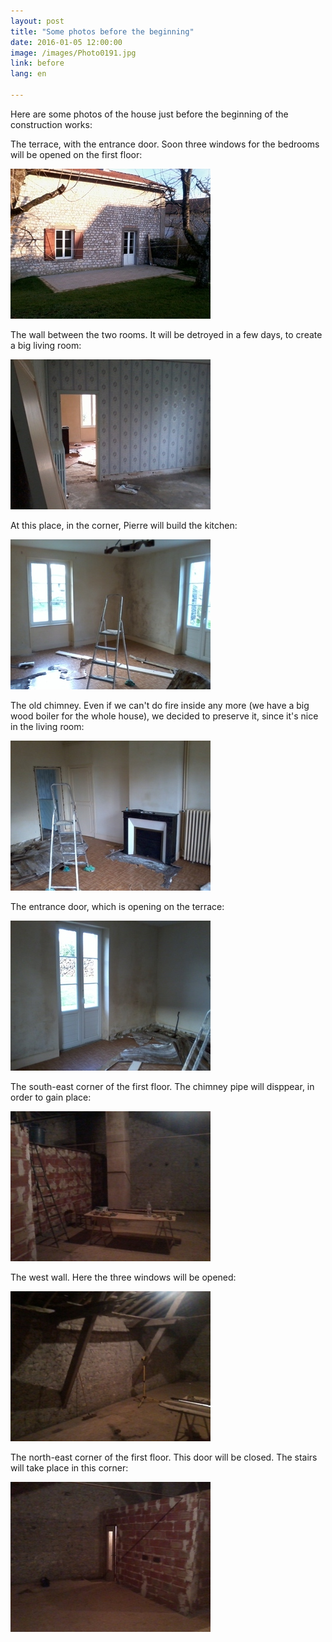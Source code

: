 ```yaml
---
layout: post
title: "Some photos before the beginning"
date: 2016-01-05 12:00:00
image: /images/Photo0191.jpg
link: before
lang: en

---
```


Here are some photos of the house just before the beginning of the construction works:

The terrace, with the entrance door. Soon three windows for the bedrooms will be opened on the first floor:


![](/images/Photo0191.jpg)

The wall between the two rooms. It will be detroyed in a few days, to create a big living room:


![](/images/Photo0193.jpg)



At this place, in the corner, Pierre will build the kitchen:


![](/images/Photo0194.jpg)



The old chimney. Even if we can't do fire inside any more (we have a big wood boiler for the whole house), we decided to preserve it, since it's nice in the living room:


![](/images/Photo0195.jpg)



The entrance door, which is opening on the terrace:


![](/images/Photo0196.jpg)


The south-east corner of the first floor. The chimney pipe will disppear, in order to gain place:


![](/images/Photo0197.jpg)


The west wall. Here the three windows will be opened:


![](/images/Photo0198.jpg)

The north-east corner of the first floor. This door will be closed. The stairs will take place in this corner:


![](/images/Photo0199.jpg)
